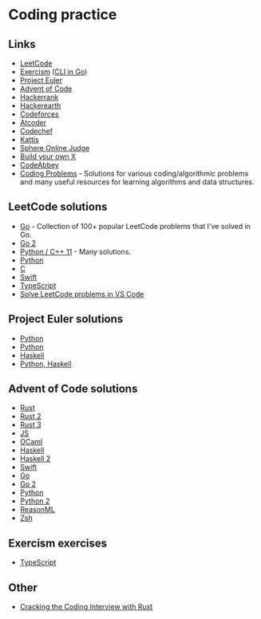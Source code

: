 # Coding practice

## Links

- [LeetCode](https://leetcode.com)
- [Exercism](http://exercism.io/) ([CLI in Go](https://github.com/exercism/cli))
- [Project Euler](https://projecteuler.net/archives)
- [Advent of Code](https://adventofcode.com/)
- [Hackerrank](https://www.hackerrank.com/)
- [Hackerearth](https://www.hackerearth.com/)
- [Codeforces](http://codeforces.com/)
- [Atcoder](https://atcoder.jp/)
- [Codechef](https://www.codechef.com/)
- [Kattis](https://open.kattis.com/)
- [Sphere Online Judge](http://www.spoj.com/)
- [Build your own X](https://github.com/danistefanovic/build-your-own-x#readme)
- [CodeAbbey](https://www.codeabbey.com/)
- [Coding Problems](https://github.com/MTrajK/coding-problems) - Solutions for various coding/algorithmic problems and many useful resources for learning algorithms and data structures.

## LeetCode solutions

- [Go](https://github.com/austingebauer/go-leetcode) - Collection of 100+ popular LeetCode problems that I've solved in Go.
- [Go 2](https://github.com/halfrost/LeetCode-Go)
- [Python / C++ 11](https://github.com/kamyu104/LeetCode) - Many solutions.
- [Python](https://github.com/davidnsun/leetcode-py)
- [C](https://github.com/begeekmyfriend/leetCode)
- [Swift](https://github.com/soapyigu/LeetCode-Swift)
- [TypeScript](https://github.com/enricopolanski/leetcode)
- [Solve LeetCode problems in VS Code](https://github.com/jdneo/vscode-leetcode)

## Project Euler solutions

- [Python](https://github.com/datamine/project-euler)
- [Python](https://github.com/davidnsun/project-euler-py)
- [Haskell](https://github.com/yfeldblum/haskell-euler)
- [Python, Haskell](https://github.com/zacharydenton/euler)

## Advent of Code solutions

- [Rust](https://github.com/kitten/advent-of-code-2019)
- [Rust 2](https://github.com/m-rutter/advent-of-code)
- [Rust 3](https://github.com/mitsuhiko/aoc19)
- [JS](https://github.com/vtambourine/adventofcode)
- [OCaml](https://github.com/narimiran/AdventOfCode2019)
- [Haskell](https://github.com/merijn/AdventOfCode2019)
- [Haskell 2](https://github.com/dustin/aoc2019)
- [Swift](https://github.com/evilmint/AdventOfCode)
- [Go](https://github.com/neutralinsomniac/advent2019)
- [Go 2](https://github.com/vtambourine/leetcode-go)
- [Python](https://github.com/benediktwerner/AdventOfCode)
- [Python 2](https://github.com/andreypopp/aoc2019)
- [ReasonML](https://github.com/believer/advent-of-code)
- [Zsh](https://github.com/romkatv/advent-of-code-2019/blob/master/README.md)

## Exercism exercises

- [TypeScript](https://github.com/exercism/typescript)

## Other

- [Cracking the Coding Interview with Rust](https://github.com/brndnmtthws/cracking-the-coding-interview-rust)
